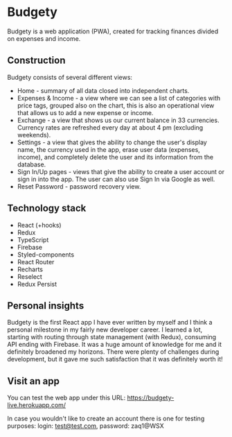 # Budgety
Budgety is a web application (PWA), created for tracking finances divided on expenses and income. 
## Construction
Budgety consists of several different views:
* Home - summary of all data closed into independent charts.
* Expenses & Income - a view where we can see a list of categories with price tags, grouped also on the chart, this is also an operational view that allows us to add a new expense or income.
* Exchange - a view that shows us our current balance in 33 currencies. Currency rates are refreshed every day at about 4 pm (excluding weekends).
* Settings - a view that gives the ability to change the user's display name, the currency used in the app, erase user data (expenses, income), and completely delete the user and its information from the database.
* Sign In/Up pages -  views that give the ability to create a user account or sign in into the app. The user can also use Sign In via Google as well.
* Reset Password - password recovery view.
## Technology stack
* React (+hooks)
* Redux
* TypeScript
* Firebase
* Styled-components
* React Router
* Recharts
* Reselect
* Redux Persist
## Personal insights
Budgety is the first React app I have ever written by myself and I think a personal milestone in my fairly new developer career. I learned a lot, starting with routing through state management (with Redux), consuming API ending with Firebase. It was a huge amount of knowledge for me and it definitely broadened my horizons. There were plenty of challenges during development, but it gave me such satisfaction that it was definitely worth it!
## Visit an app
You can test the web app under this URL: https://budgety-live.herokuapp.com/

In case you wouldn't like to create an account there is one for testing purposes:   login: test@test.com, password: zaq1@WSX
